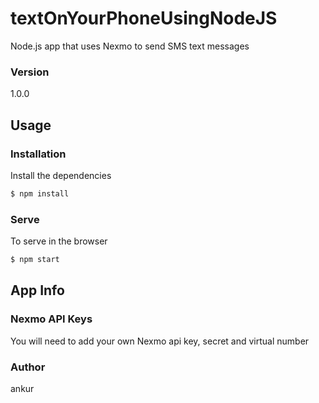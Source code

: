 # textOnYourPhoneUsingNodeJS

Node.js app that uses Nexmo to send SMS text messages

### Version
1.0.0

## Usage

### Installation

Install the dependencies

```sh
$ npm install
```

### Serve
To serve in the browser

```sh
$ npm start
```

## App Info

### Nexmo API Keys
You will need to add your own Nexmo api key, secret and virtual number

### Author

ankur
